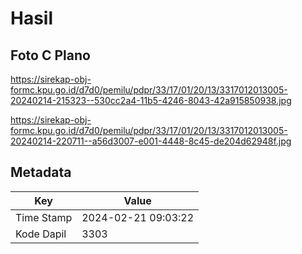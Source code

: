 # Hasil

## Foto C Plano

https://sirekap-obj-formc.kpu.go.id/d7d0/pemilu/pdpr/33/17/01/20/13/3317012013005-20240214-215323--530cc2a4-11b5-4246-8043-42a915850938.jpg

https://sirekap-obj-formc.kpu.go.id/d7d0/pemilu/pdpr/33/17/01/20/13/3317012013005-20240214-220711--a56d3007-e001-4448-8c45-de204d62948f.jpg


## Metadata

| Key        | Value               |
| ---------- | ------------------- |
| Time Stamp | 2024-02-21 09:03:22 |
| Kode Dapil | 3303                |



